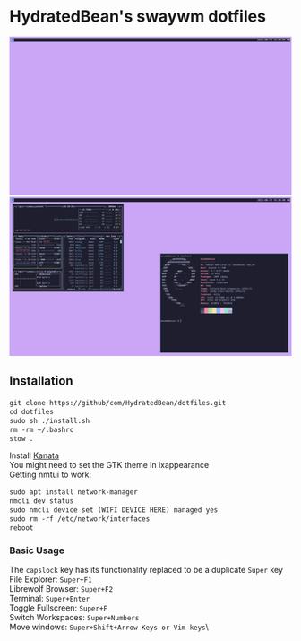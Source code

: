 # HydratedBean's swaywm dotfiles
![demo1](images/demo1.png)
![demo2](images/demo2.png)
## Installation
```
git clone https://github/com/HydratedBean/dotfiles.git
cd dotfiles
sudo sh ./install.sh
rm -rm ~/.bashrc
stow .
```
Install [Kanata](https://github.com/jtroo/kanata/blob/main/docs/setup-linux.md)\
You might need to set the GTK theme in lxappearance
\
Getting nmtui to work:
```
sudo apt install network-manager
nmcli dev status
sudo nmcli device set (WIFI DEVICE HERE) managed yes
sudo rm -rf /etc/network/interfaces
reboot
```

### Basic Usage
The `capslock` key has its functionality replaced to be a duplicate `Super` key\
File Explorer: `Super+F1`\
Librewolf Browser: `Super+F2`\
Terminal: `Super+Enter`\
Toggle Fullscreen: `Super+F`\
Switch Workspaces: `Super+Numbers`\
Move windows: `Super+Shift+Arrow Keys or Vim keys`\